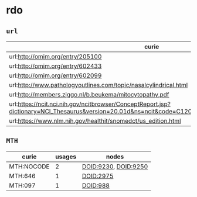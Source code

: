 # rdo

## `url`

| curie                                                                                                                                             |   usages | nodes                                               |
|---------------------------------------------------------------------------------------------------------------------------------------------------|----------|-----------------------------------------------------|
| url:http://omim.org/entry/205100                                                                                                                  |        1 | [DOID:0060194](https://bioregistry.io/DOID:0060194) |
| url:http://omim.org/entry/602433                                                                                                                  |        1 | [DOID:0060196](https://bioregistry.io/DOID:0060196) |
| url:http://omim.org/entry/602099                                                                                                                  |        1 | [DOID:0060197](https://bioregistry.io/DOID:0060197) |
| url:http://www.pathologyoutlines.com/topic/nasalcylindrical.html                                                                                  |        1 | [DOID:4003](https://bioregistry.io/DOID:4003)       |
| url:http://members.ziggo.nl/b.beukema/mitocytopathy.pdf                                                                                           |        1 | [DOID:9003594](https://bioregistry.io/DOID:9003594) |
| url:https://ncit.nci.nih.gov/ncitbrowser/ConceptReport.jsp?dictionary=NCI_Thesaurus&version=20.01d&ns=ncit&code=C120224&key=1460076067&b=1&n=null |        1 | [DOID:9007982](https://bioregistry.io/DOID:9007982) |
| url:https://www.nlm.nih.gov/healthit/snomedct/us_edition.html                                                                                     |        1 | [DOID:9008350](https://bioregistry.io/DOID:9008350) |

## `MTH`

| curie      |   usages | nodes                                                                                        |
|------------|----------|----------------------------------------------------------------------------------------------|
| MTH:NOCODE |        2 | [DOID:9230](https://bioregistry.io/DOID:9230), [DOID:9250](https://bioregistry.io/DOID:9250) |
| MTH:646    |        1 | [DOID:2975](https://bioregistry.io/DOID:2975)                                                |
| MTH:097    |        1 | [DOID:988](https://bioregistry.io/DOID:988)                                                  |

